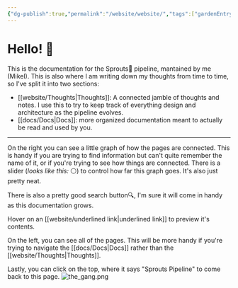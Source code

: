 ```yaml
---
{"dg-publish":true,"permalink":"/website/website/","tags":["gardenEntry"]}
---
```


# Hello! 👋

This is the documentation for the Sprouts🧪 pipeline, mantained by me (Mikel). This is also where I am writing down my thoughts from time to time, so I've split it into two sections:

 - [[website/Thoughts\|Thoughts]]: A connected jamble of thoughts and notes. I use this to try to keep track of everything design and architecture as the pipeline evolves.
 - [[docs/Docs\|Docs]]: more organized documentation meant to actually be read and used by you. 

---

On the right you can see a little graph of how the pages are connected. This is handy if you are trying to find information but can't quite remember the name of it, or if you're trying to see how things are connected. There is a slider (*looks like this:* ⚪) to control how far this graph goes. It's also just pretty neat.

There is also a pretty good search button🔍, I'm sure it will come in handy as this documentation grows.

Hover on an [[website/underlined link\|underlined link]] to preview it's contents. 

On the left, you can see all of the pages. This will be more handy if you're trying to navigate the [[docs/Docs\|Docs]] rather than the [[website/Thoughts\|Thoughts]].

Lastly, you can click on the top, where it says "Sprouts Pipeline" to come back to this page.
![the_gang.png](/img/user/website/the_gang.png)